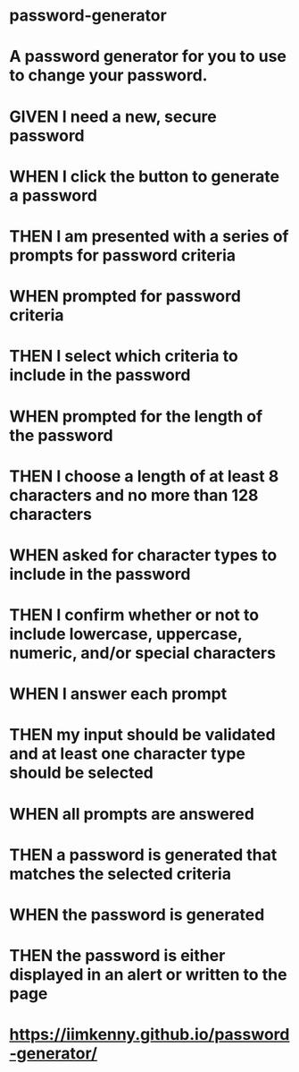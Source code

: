 # password-generator
# A password generator for you to use to change your password. 
# GIVEN I need a new, secure password
# WHEN I click the button to generate a password
# THEN I am presented with a series of prompts for password criteria
# WHEN prompted for password criteria
# THEN I select which criteria to include in the password
# WHEN prompted for the length of the password
# THEN I choose a length of at least 8 characters and no more than 128 characters
# WHEN asked for character types to include in the password
# THEN I confirm whether or not to include lowercase, uppercase, numeric, and/or special characters
# WHEN I answer each prompt
# THEN my input should be validated and at least one character type should be selected
# WHEN all prompts are answered
# THEN a password is generated that matches the selected criteria
# WHEN the password is generated
# THEN the password is either displayed in an alert or written to the page
# https://iimkenny.github.io/password-generator/
